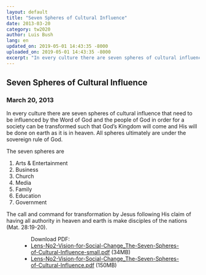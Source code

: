 ```yaml
---
layout: default
title: "Seven Spheres of Cultural Influence"
date: 2013-03-20
category: tw2020
author: Luis Bush
lang: en
updated_on: 2019-05-01 14:43:35 -8000
uploaded_on: 2019-05-01 14:43:35 -8000
excerpt: "In every culture there are seven spheres of cultural influence that need to be influenced by the Word of God and the people of God in order for a society can be transformed such that God’s Kingdom will come and His will be done on earth as it is in heaven. All spheres ultimately are under the sovereign rule of God. The seven spheres are 1) arts & entertainment, business, church, media, family, education and government. The call and command for transformation by Jesus following His claim of having all authority in heaven and earth is make disciples of the nations (Mat. 28:19-20)."
---
```

<article data-publication-date="{{page.date}}" data-uploaded_on="{{page.uploaded_on}}" data-updated-on="{{page.updated_on}}" data-category="{{page.category}}">
<h1>Seven Spheres of Cultural Influence</h1>
<h3 id="article-date"><time datetime="2013-03-20">March 20, 2013</time></h3>
<p>In every culture there are seven spheres of cultural influence that need to be influenced by the Word of God and the people of God in order for a society can be transformed such that God’s Kingdom will come and His will be done on earth as it is in heaven. All spheres ultimately are under the sovereign rule of God.</p>

<p>The seven spheres are</p>
<ol>
  <li>Arts & Entertainment</li>
  <li>Business</li>
  <li>Church</li>
  <li>Media</li>
  <li>Family</li>
  <li>Education</li>
  <li>Government</li>
</ol>
<p>The call and command for transformation by Jesus following His claim of having all authority in heaven and earth is make disciples of the nations (Mat. 28:19-20).</p>


<figure class="resource-links">
  <ul>Download PDF:
    <li><a href="{{ site.url }}{{ site.baseurl }}/assets/pdf/2013-03-20/Lens-No2-Vision-for-Social-Change_The-Seven-Spheres-of-Cultural-Influence.pdf">Lens-No2-Vision-for-Social-Change_The-Seven-Spheres-of-Cultural-Influence-small.pdf</a> (34MB)</li>
    <li><a href="{{ site.url }}{{ site.baseurl }}/assets/pdf/2013-03-20/Lens-No2-Vision-for-Social-Change_The-Seven-Spheres-of-Cultural-Influence.pdf">Lens-No2-Vision-for-Social-Change_The-Seven-Spheres-of-Cultural-Influence.pdf</a> (150MB)</li>
  </ul>
</figure>
</article>
